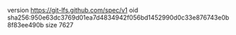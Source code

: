 version https://git-lfs.github.com/spec/v1
oid sha256:950e63dc3769d01ea7d4834942f056bd1452990d0c33e876743e0b8f83ee490b
size 7627
